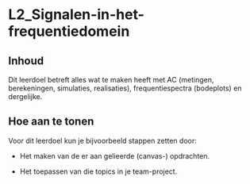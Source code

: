 # L2_Signalen-in-het-frequentiedomein

## Inhoud

Dit leerdoel betreft alles wat te maken heeft met AC (metingen, berekeningen, simulaties, realisaties), frequentiespectra (bodeplots)  en dergelijke.

## Hoe aan te tonen

Voor dit leerdoel kun je bijvoorbeeld stappen zetten door:

- Het maken van de er aan gelieerde (canvas-) opdrachten.

- Het toepassen van die topics in je team-project.
